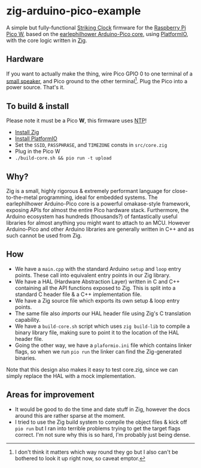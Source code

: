 # zig-arduino-pico-example

A simple but fully-functional [Striking Clock](https://en.wikipedia.org/wiki/Striking_clock) firmware for the [Raspberry Pi Pico W](https://www.raspberrypi.com/news/raspberry-pi-pico-w-your-6-iot-platform/), based on the [earlephilhower Arduino-Pico core](https://github.com/earlephilhower/arduino-pico), using [PlatformIO](https://platformio.org/), with the core logic written in [Zig](https://ziglang.org/).

## Hardware

If you want to actually make the thing, wire Pico GPIO 0 to one terminal of a [small speaker](https://www.adafruit.com/product/3968), and Pico ground to the other terminal[^1]. Plug the Pico into a power source. That's it.

[^1]: I don't think it matters which way round they go but I also can't be bothered to look it up right now, so caveat emptor.

## To build & install

Please note it must be a Pico __W__, this firmware uses [NTP](https://en.wikipedia.org/wiki/Network_Time_Protocol)!

- [Install Zig](https://ziglang.org/learn/getting-started/)
- [Install PlatformIO](https://docs.platformio.org/en/latest/integration/ide/vscode.html#installation)
- Set the `SSID`, `PASSPHRASE`, and `TIMEZONE` consts in `src/core.zig`
- Plug in the Pico W
- `./build-core.sh && pio run -t upload`

## Why?

Zig is a small, highly rigorous & extremely performant language for close-to-the-metal programming, ideal for embedded systems. The earlephilhower Arduino-Pico core is a powerful omakase-style framework, exposing APIs for almost the entire Pico hardware stack. Furthermore, the Arduino ecosystem has hundreds (thousands?) of fantastically useful libraries for almost anything you might want to attach to an MCU. However Arduino-Pico and other Arduino libraries are generally written in C++ and as such cannot be used from Zig.

## How

- We have a `main.cpp` with the standard Arduino `setup` and `loop` entry points. These call into equivalent entry points in our Zig library.
- We have a HAL (Hardware Abstraction Layer) written in C and C++ containing all the API functions exposed to Zig. This is split into a standard C header file & a C++ implementation file.
- We have a Zig source file which exports its own setup & loop entry points.
- The same file also *imports* our HAL header file using Zig's C translation capability.
- We have a `build-core.sh` script which uses `zig build-lib` to compile a binary library file, making sure to point it to the location of the HAL header file.
- Going the other way, we have a `plaformio.ini` file which contains linker flags, so when we run `pio run` the linker can find the Zig-generated binaries.

Note that this design also makes it easy to test core.zig, since we can simply replace the HAL with a mock implementation.

## Areas for improvement

- It would be good to do the time and date stuff in Zig, however the docs around this are rather sparse at the moment.
- I tried to use the Zig build system to compile the object files & kick off `pio run` but I ran into terrible problems trying to get the target flags correct. I'm not sure why this is so hard, I'm probably just being dense.
